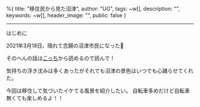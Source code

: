 %{
  title: "移住民から見た沼津",
  author: "UG",
  tags: ~w[],
  description: "",
  keywords: ~w[],
  header_image: "",
  public: false
}

---
はじめに&nbsp;

2021年3月18日、晴れて念願の沼津市民になった🎉

そのへんの話は[こっち](https://blog.great-distance.com/2021/05/blog-post.html)から読めるので読んで！



気持ちの浮き沈みは多くあったがそれでも沼津の景色はいつでも心踊らせてくれた。&nbsp;

今回は移住して気づいたイケてる風景を紹介したい。 自転車多めだけど自転車無くても楽しめるよ！！
